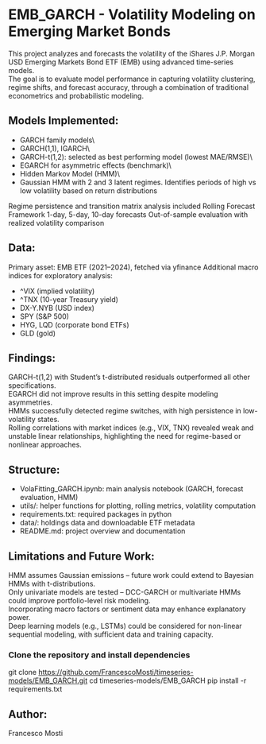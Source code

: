 # EMB_GARCH - Volatility Modeling on Emerging Market Bonds

This project analyzes and forecasts the volatility of the iShares J.P. Morgan USD Emerging Markets Bond ETF (EMB) using advanced time-series models.\
The goal is to evaluate model performance in capturing volatility clustering, regime shifts, and forecast accuracy, through a combination of traditional econometrics and probabilistic modeling.

## Models Implemented:

- GARCH family models\
- GARCH(1,1), IGARCH\
- GARCH-t(1,2): selected as best performing model (lowest MAE/RMSE)\
- EGARCH for asymmetric effects (benchmark)\
- Hidden Markov Model (HMM)\
- Gaussian HMM with 2 and 3 latent regimes.
  Identifies periods of high vs low volatility based on return distributions

Regime persistence and transition matrix analysis included
Rolling Forecast Framework
1-day, 5-day, 10-day forecasts
Out-of-sample evaluation with realized volatility comparison

## Data:
Primary asset: EMB ETF (2021–2024), fetched via yfinance
Additional macro indices for exploratory analysis:

- ^VIX (implied volatility)
- ^TNX (10-year Treasury yield)
- DX-Y.NYB (USD index)
- SPY (S&P 500)
- HYG, LQD (corporate bond ETFs)
- GLD (gold)

## Findings:
GARCH-t(1,2) with Student’s t-distributed residuals outperformed all other specifications.\
EGARCH did not improve results in this setting despite modeling asymmetries.\
HMMs successfully detected regime switches, with high persistence in low-volatility states.\
Rolling correlations with market indices (e.g., VIX, TNX) revealed weak and unstable linear relationships, highlighting the need for regime-based or nonlinear approaches.

## Structure:
- VolaFitting_GARCH.ipynb: main analysis notebook (GARCH, forecast evaluation, HMM)
- utils/: helper functions for plotting, rolling metrics, volatility computation
- requirements.txt: required packages in python
- data/: holdings data and downloadable ETF metadata
- README.md: project overview and documentation

## Limitations and Future Work:
HMM assumes Gaussian emissions – future work could extend to Bayesian HMMs with t-distributions.\
Only univariate models are tested – DCC-GARCH or multivariate HMMs could improve portfolio-level risk modeling.\
Incorporating macro factors or sentiment data may enhance explanatory power.\
Deep learning models (e.g., LSTMs) could be considered for non-linear sequential modeling, with sufficient data and training capacity.

### Clone the repository and install dependencies 
git clone https://github.com/FrancescoMosti/timeseries-models/EMB_GARCH.git
cd timeseries-models/EMB_GARCH
pip install -r requirements.txt

## Author:
Francesco Mosti
